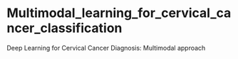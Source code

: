 # Multimodal_learning_for_cervical_cancer_classification
Deep Learning for Cervical Cancer Diagnosis: Multimodal approach
